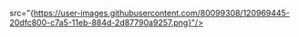 src="{https://user-images.githubusercontent.com/80099308/120969445-20dfc800-c7a5-11eb-884d-2d87790a9257.png}"/>
